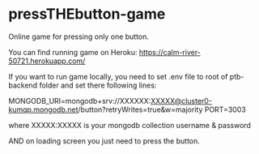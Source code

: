 # pressTHEbutton-game
Online game for pressing only one button.

You can find running game on Heroku: https://calm-river-50721.herokuapp.com/

If you want to run game locally, you need to set .env file to root of ptb-backend folder and set there following lines:

MONGODB_URI=mongodb+srv://XXXXXX:XXXXX@cluster0-kumqp.mongodb.net/button?retryWrites=true&w=majority
PORT=3003

where XXXXX:XXXXX is your mongodb collection username & password

AND on loading screen you just need to press the button.
